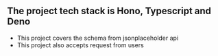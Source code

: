 ## The project tech stack is Hono, Typescript and Deno
- This project covers the schema from jsonplaceholder api
- This project also accepts request from users